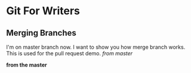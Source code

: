 # Git For Writers

## Merging Branches

I'm on master branch now. I want to show you how merge branch works. This is used for the pull request demo. *from master*

**from the master**